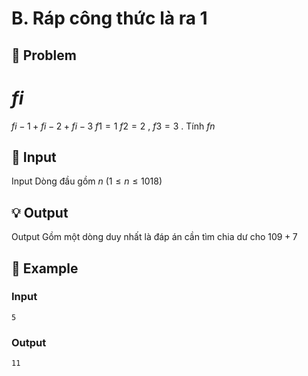 # B. Ráp công thức là ra 1

## 📖 Problem

$fi$
=
$fi- 1+fi- 2+fi- 3$
$f1= 1$
$f2= 2$
,
$f3= 3$
.
Tính
$fn$


## 🧩 Input

Input
Dòng đầu gồm
$n$
$(1 ≤n≤ 1018)$


## 💡 Output

Output
Gồm một dòng duy nhất là đáp án cần tìm chia dư cho
$109+ 7$


## 🧠 Example

### Input

```text
5
```

### Output

```text
11
```


